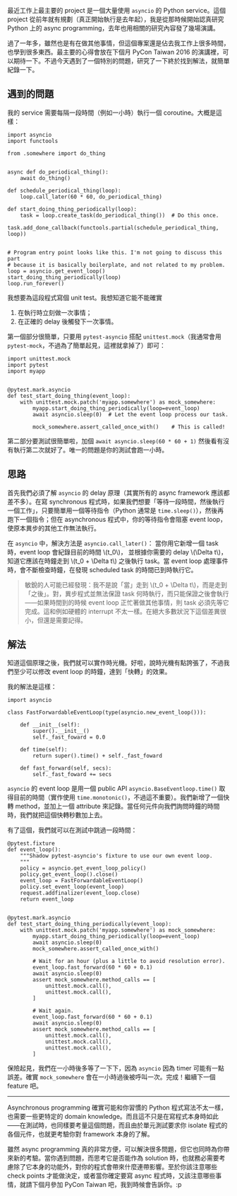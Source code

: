 最近工作上最主要的 project 是一個大量使用 `asyncio` 的 Python service。這個 project 從前年就有規劃（真正開始執行是去年起），我是從那時候開始認真研究 Python 上的 async programming，去年也用相關的研究內容發了幾場演講。

過了一年多，雖然也是有在做其他事情，但這個專案還是佔去我工作上很多時間，也學到很多東西。最主要的心得會放在下個月 PyCon Taiwan 2016 的演講裡，可以期待一下。不過今天遇到了一個特別的問題，研究了一下終於找到解法，就簡單紀錄一下。

## 遇到的問題

我的 service 需要每隔一段時間（例如一小時）執行一個 coroutine。大概是這樣：

~~~python3
import asyncio
import functools

from .somewhere import do_thing


async def do_periodical_thing():
    await do_thing()

def schedule_periodical_thing(loop):
    loop.call_later(60 * 60, do_periodical_thing)

def start_doing_thing_periodically(loop):
    task = loop.create_task(do_periodical_thing())  # Do this once.
    task.add_done_callback(functools.partial(schedule_periodical_thing, loop))


# Program entry point looks like this. I'm not going to discuss this part
# because it is basically boilerplate, and not related to my problem.
loop = asyncio.get_event_loop()
start_doing_thing_periodically(loop)
loop.run_forever()
~~~

我想要為這段程式寫個 unit test。我想知道它能不能確實

1. 在執行時立刻做一次事情；
1. 在正確的 delay 後觸發下一次事情。

第一個部分很簡單，只要用 `pytest-asyncio` 搭配 `unittest.mock`（我通常會用 `pytest-mock`，不過為了簡單起見，這裡就拿掉了）即可：

~~~python3
import unittest.mock
import pytest
import myapp


@pytest.mark.asyncio
def test_start_doing_thing(event_loop):
    with unittest.mock.patch('myapp.somewhere') as mock_somewhere:
        myapp.start_doing_thing_periodically(loop=event_loop)
        await asyncio.sleep(0)  # Let the event loop process our task.

        mock_somewhere.assert_called_once_with()    # This is called!
~~~

第二部分要測試很簡單啦，加個 `await asyncio.sleep(60 * 60 + 1)` 然後看有沒有執行第二次就好了。唯一的問題是你的測試會跑一小時。


## 思路

首先我們必須了解 `asyncio` 的 delay 原理（其實所有的 async framework 應該都差不多）。在寫 synchronous 程式時，如果我們想要「等待一段時間，然後執行一個工作」，只要簡單用一個等待指令（Python 通常是 `time.sleep()`），然後再跑下一個指令；但在 asynchronous 程式中，你的等待指令會阻塞 event loop，使原本異步的其他工作無法執行。

在 `asyncio` 中，解決方法是 `asyncio.call_later()`： 當你用它新增一個 task 時，event loop 會紀錄目前的時間 \\(t_0\\)， 並根據你需要的 delay \\(\Delta t\\)，知道它應該在時鐘走到 \\(t_0 + \Delta t\\) 之後執行 task。當 event loop 處理事件時，會不斷檢查時鐘，在發現 scheduled task 的時間已到時執行它。

> 敏銳的人可能已經發現：我不是說「當」走到 \\(t_0 + \Delta t\\)，而是走到「之後」。對，異步程式並無法保證 task 何時執行，而只能保證之後會執行——如果時間到的時候 event loop 正忙著做其他事情，則 task 必須先等它完成。這和例如硬體的 interrupt 不太一樣。在絕大多數狀況下這個差異很小，但還是需要記得。


## 解法

知道這個原理之後，我們就可以實作時光機。好啦，說時光機有點誇張了，不過我們至少可以修改 event loop 的時鐘，達到「快轉」的效果。

我的解法是這樣：

~~~python3
import asyncio

class FastForwardableEventLoop(type(asyncio.new_event_loop())):

    def __init__(self):
        super().__init__()
        self._fast_foward = 0.0

    def time(self):
        return super().time() + self._fast_foward

    def fast_forward(self, secs):
        self._fast_foward += secs
~~~

`asyncio` 的 event loop 是用一個 public API `asyncio.BaseEventloop.time()` 取得目前的時間（實作使用 `time.monotonic()`，不過這不重要）。我們新增了一個快轉 method，並加上一個 attribute 來記錄。當任何元件向我們詢問時鐘的時間時，我們就把這個快轉秒數加上去。

有了這個，我們就可以在測試中跳過一段時間：

~~~python3
@pytest.fixture
def event_loop():
    """Shadow pytest-asyncio's fixture to use our own event loop.
    """
    policy = asyncio.get_event_loop_policy()
    policy.get_event_loop().close()
    event_loop = FastForwardableEventLoop()
    policy.set_event_loop(event_loop)
    request.addfinalizer(event_loop.close)
    return event_loop


@pytest.mark.asyncio
def test_start_doing_thing_periodically(event_loop):
    with unittest.mock.patch('myapp.somewhere') as mock_somewhere:
        myapp.start_doing_thing_periodically(loop=event_loop)
        await asyncio.sleep(0)
        mock_somewhere.assert_called_once_with()

        # Wait for an hour (plus a little to avoid resolution error).
        event_loop.fast_forward(60 * 60 + 0.1)
        await asyncio.sleep(0)
        assert mock_somewhere.method_calls == [
            unittest.mock.call(),
            unittest.mock.call(),
        ]

        # Wait again.
        event_loop.fast_forward(60 * 60 + 0.1)
        await asyncio.sleep(0)
        assert mock_somewhere.method_calls == [
            unittest.mock.call(),
            unittest.mock.call(),
            unittest.mock.call(),
        ]
~~~

保險起見，我們在一小時後多等了一下下，因為 `asyncio` 因為 timer 可能有一點誤差。確實 `mock_somewhere` 會在一小時過後被呼叫一次。完成！繼續下一個 feature 吧。

---

Asynchronous programming 確實可能和你習慣的 Python 程式寫法不太一樣，也需要一些更特定的 domain knowledge。而且這不只是在寫程式本身時如此——在測試時，也同樣要考量這個問題，而且由於單元測試要求你 isolate 程式的各個元件，也就更考驗你對 framework 本身的了解。

雖然 async programming 真的非常方便，可以解決很多問題，但它也同時為你帶來新的考驗。當你遇到問題，而思考它是否能作為 solution 時，也就務必需要考慮除了它本身的功能外，對你的程式會帶來什麼連帶影響。至於你該注意哪些 check points 才能做決定，或者當你確定要寫 async 程式時，又該注意哪些事情，就請下個月參加 PyCon Taiwan 吧，我到時候會告訴你。:p
